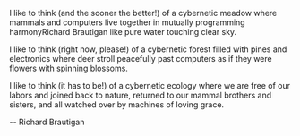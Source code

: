 I like to think (and
the sooner the better!)
of a cybernetic meadow
where mammals and computers
live together in mutually
programming harmonyRichard Brautigan
like pure water
touching clear sky.

I like to think
(right now, please!)
of a cybernetic forest
filled with pines and electronics
where deer stroll peacefully
past computers
as if they were flowers
with spinning blossoms.

I like to think
(it has to be!)
of a cybernetic ecology
where we are free of our labors
and joined back to nature,
returned to our mammal
brothers and sisters,
and all watched over
by machines of loving grace.

-- Richard Brautigan
